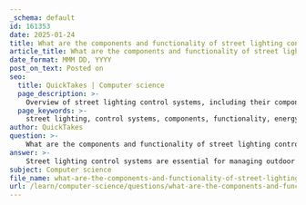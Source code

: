 ```yaml
---
_schema: default
id: 161353
date: 2025-01-24
title: What are the components and functionality of street lighting control systems, and how do they operate?
article_title: What are the components and functionality of street lighting control systems, and how do they operate?
date_format: MMM DD, YYYY
post_on_text: Posted on
seo:
  title: QuickTakes | Computer science
  page_description: >-
    Overview of street lighting control systems, including their components and functionalities, detailing automated control, energy efficiency, and safety enhancement.
  page_keywords: >-
    street lighting, control systems, components, functionality, energy efficiency, sensors, daylight sensors, occupancy sensors, control units, communication systems, power supply, software management, automated control, safety enhancement, remote monitoring, data collection
author: QuickTakes
question: >-
    What are the components and functionality of street lighting control systems, and how do they operate?
answer: >-
    Street lighting control systems are essential for managing outdoor lighting efficiently and effectively. They consist of several components and functionalities that work together to optimize energy use, enhance safety, and improve the overall quality of light in public spaces. Here’s a detailed overview of the components and their functionalities:\n\n### Components of Street Lighting Control Systems\n\n1. **Light Fixtures**: \n   - Typically equipped with energy-efficient technologies such as LEDs or compact fluorescent lamps (CFLs) that provide adequate illumination while consuming less energy.\n\n2. **Sensors**:\n   - **Daylight Sensors**: These sensors detect the presence or absence of natural light and automatically turn street lights on at dusk and off at dawn, conserving energy.\n   - **Occupancy Sensors**: These sensors can detect the presence of pedestrians or vehicles and adjust the lighting accordingly, dimming or brightening lights based on real-time usage.\n\n3. **Control Units**:\n   - Centralized or decentralized control units manage the operation of the street lights. They can be programmed to follow specific schedules or respond to sensor inputs.\n\n4. **Communication Systems**:\n   - These systems enable remote monitoring and control of street lighting. They can use various communication technologies, such as wireless networks, to send data between the control units and a central management system.\n\n5. **Power Supply**:\n   - A reliable power supply is crucial for the operation of street lighting systems. This may include traditional electrical connections or renewable energy sources like solar panels.\n\n6. **Software Management Systems**:\n   - Software platforms allow for the monitoring, control, and analysis of street lighting performance. They can provide insights into energy consumption, maintenance needs, and operational efficiency.\n\n### Functionality and Operation\n\n- **Automated Control**: Street lighting control systems utilize sensors to automate the operation of lights based on environmental conditions. For instance, daylight sensors ensure that lights are only on when necessary, significantly reducing energy waste.\n\n- **Energy Efficiency**: By implementing advanced lighting controls, such as dimmers and timers, these systems optimize lighting based on actual usage. This not only minimizes energy consumption but also extends the lifespan of the lighting fixtures.\n\n- **Safety Enhancement**: The integration of occupancy sensors can enhance safety by ensuring that lights are activated in response to movement, providing better visibility in areas with pedestrian or vehicular traffic.\n\n- **Remote Monitoring and Management**: The communication systems allow for real-time monitoring of street lighting conditions. This capability enables quick responses to outages or malfunctions, improving maintenance efficiency.\n\n- **Data Collection and Analysis**: The software management systems collect data on energy usage, operational status, and environmental conditions. This data can be analyzed to improve future lighting designs and operational strategies.\n\n### Conclusion\n\nStreet lighting control systems are a vital component of modern urban infrastructure, providing energy-efficient lighting solutions that enhance safety and reduce operational costs. By integrating various technologies such as sensors, control units, and communication systems, these systems ensure that street lighting is both effective and sustainable.
subject: Computer science
file_name: what-are-the-components-and-functionality-of-street-lighting-control-systems-and-how-do-they-operate.md
url: /learn/computer-science/questions/what-are-the-components-and-functionality-of-street-lighting-control-systems-and-how-do-they-operate
---
```


&nbsp;